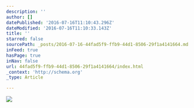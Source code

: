 ```yaml
---
description: ''
author: []
datePublished: '2016-07-16T11:10:43.296Z'
dateModified: '2016-07-16T11:10:33.143Z'
title: ''
starred: false
sourcePath: _posts/2016-07-16-44fad5f9-ffb9-44d1-8506-29f1a4141664.md
inFeed: true
hasPage: true
inNav: false
url: 44fad5f9-ffb9-44d1-8506-29f1a4141664/index.html
_context: 'http://schema.org'
_type: Article

---
```

![](https://the-grid-user-content.s3-us-west-2.amazonaws.com/1612d059-8336-4125-b076-07ecc89c46ca.jpg)